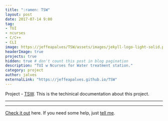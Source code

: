 ```yaml
---
title: ":ramen: TSW"
layout: post
date: 2017-07-14 9:00
tag:    
- TUI
- ncurses
- C/C++
- CLI
image: https://jeffeapalves/TSW/assets/images/jekyll-logo-light-solid.png
headerImage: true
projects: true
hidden: true # don't count this post in blog pagination
description: "TUI w Ncurses for Water treatment station."
category: project
author: jalves
externalLink: "https://jeffeapalves.github.io/TSW"
---
```


Project - [TSW](https://jeffeapalves.github.io/TSW/). This is the techinical documentation about this project.

---


---

[Check it out](http://jeffeapalves.github.io/TSW/) here.
If you need some help, just [tell me](http://github.com/jeffeapalves/TSW/issues).

